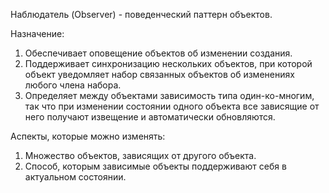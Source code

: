 Наблюдатель (Observer) - поведенческий паттерн объектов. 

Назначение: 

1. Обеспечивает оповещение объектов об изменении создания. 
2. Поддерживает синхронизацию нескольких объектов, при которой объект уведомляет набор связанных объектов об изменениях любого члена набора. 
3. Определяет между объектами зависимость типа один-ко-многим, так что при изменении состоянии одного объекта все зависящие от него получают извещение и автоматически обновляются.

Аспекты, которые можно изменять: 

1. Множество объектов, зависящих от другого объекта. 
2. Способ, которым зависимые объекты поддерживают себя в актуальном состоянии.

